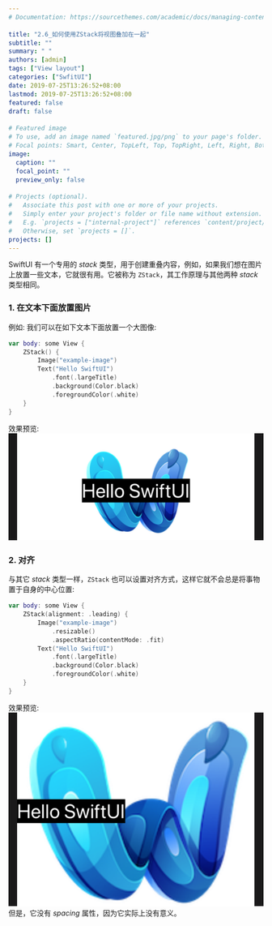 ```yaml
---
# Documentation: https://sourcethemes.com/academic/docs/managing-content/

title: "2.6_如何使用ZStack将视图叠加在一起"
subtitle: ""
summary: " "
authors: [admin]
tags: ["View layout"]
categories: ["SwfitUI"]
date: 2019-07-25T13:26:52+08:00
lastmod: 2019-07-25T13:26:52+08:00
featured: false
draft: false

# Featured image
# To use, add an image named `featured.jpg/png` to your page's folder.
# Focal points: Smart, Center, TopLeft, Top, TopRight, Left, Right, BottomLeft, Bottom, BottomRight.
image:
  caption: ""
  focal_point: ""
  preview_only: false

# Projects (optional).
#   Associate this post with one or more of your projects.
#   Simply enter your project's folder or file name without extension.
#   E.g. `projects = ["internal-project"]` references `content/project/deep-learning/index.md`.
#   Otherwise, set `projects = []`.
projects: []
---
```


SwiftUI 有一个专用的 _stack_ 类型，用于创建重叠内容，例如，如果我们想在图片上放置一些文本，它就很有用。它被称为 `ZStack`，其工作原理与其他两种 _stack_ 类型相同。

### 1. 在文本下面放置图片
例如: 我们可以在如下文本下面放置一个大图像:
```swift
var body: some View {
    ZStack() {
        Image("example-image")
        Text("Hello SwiftUI")
            .font(.largeTitle)
            .background(Color.black)
            .foregroundColor(.white)
    }
}
```
效果预览:
![2.6_zstack_image_text](img/2.6_zstack_image_text.png "Set zstack with a image and a text, image is below text")
### 2. 对齐
与其它 _stack_ 类型一样，`ZStack` 也可以设置对齐方式，这样它就不会总是将事物置于自身的中心位置:

```swift
var body: some View {
    ZStack(alignment: .leading) {
        Image("example-image")
            .resizable()
            .aspectRatio(contentMode: .fit)
        Text("Hello SwiftUI")
            .font(.largeTitle)
            .background(Color.black)
            .foregroundColor(.white)
    }
}
```
效果预览:
![2.6_zstack_alignment_leading](img/2.6_zstack_alignment_leading.png "Set zstack's alignment as .leading")
但是，它没有 _spacing_ 属性，因为它实际上没有意义。